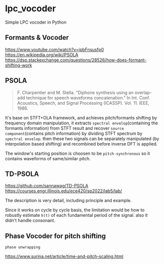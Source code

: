 # lpc_vocoder
Simple LPC vocoder in Python

## Formants & Vocoder
https://www.youtube.com/watch?v=jpbFnsusfp0
https://en.wikipedia.org/wiki/PSOLA
https://dsp.stackexchange.com/questions/28526/how-does-formant-shifting-work


## PSOLA

> F. Charpentier and M. Stella. "Diphone synthesis using an overlap-add technique for speech waveforms concatenation." In Int. Conf. Acoustics, Speech, and Signal Processing (ICASSP). Vol. 11. IEEE, 1986.

It's base on STFT+OLA framework, and achieves pitch/formants shifting by frequency domain manipulation, it extracts `spectral envelop`(containing the formants information) from STFT result and recover `source component`(contains pitch information) by dividing STFT spectrum by `spectral envelop`. then these two signals can be separately manipulated (by interpolation based shifting) and recombined before inverse DFT is applied.

The window's starting position is choosen to be `pitch-synchronous` so it contains waveforms of same/similar pitch.

## TD-PSOLA
https://github.com/sannawag/TD-PSOLA
https://courses.engr.illinois.edu/ece420/sp2022/lab5/lab/

The description is very detail, including principle and example.

Since it works on cycle by cycle basis, the limitation would be how to robustly estimate `h(t)` of each fundamental period of the signal. also it didn't handle consonant.

## Phase Vocoder for pitch shifting

`phase unwrapping` 

https://www.surina.net/article/time-and-pitch-scaling.html
